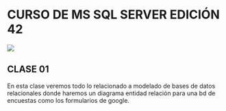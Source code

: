 # CURSO DE MS SQL SERVER EDICIÓN 42

[![](https://www.redswitches.com/wp-content/uploads/2023/05/SQL-server-edition-comparison-1024x688.jpg)](https://www.redswitches.com/wp-content/uploads/2023/05/SQL-server-edition-comparison-1024x688.jpg)
## CLASE 01
En esta clase veremos todo lo relacionado a modelado de bases de datos relacionales
donde haremos un diagrama entidad relación para una bd de encuestas como los formularios de google.
